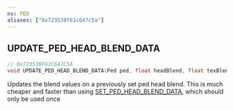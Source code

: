 ```yaml
---
ns: PED
aliases: ["0x723538f61c647c5a"]
---
```

## UPDATE_PED_HEAD_BLEND_DATA

```c
// 0x723538F61C647C5A
void UPDATE_PED_HEAD_BLEND_DATA(Ped ped, float headBlend, float texBlend, float varBlend);
```

Updates the blend values on a previously set ped head blend. This is much cheaper and faster than using [SET_PED_HEAD_BLEND_DATA](#_0x9414E18B9434C2FE), which should only be used once

